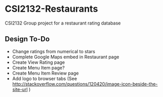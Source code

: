 # CSI2132-Restaurants
CSI2132 Group project for a restaurant rating database

## Design To-Do
- Change ratings from numerical to stars
- Complete Google Maps embed in Restaurant page
- Create View Rating page
- Create Menu Item page?
- Create Menu Item Review page
- Add logo to browser tabs (See http://stackoverflow.com/questions/120420/image-icon-beside-the-site-url )
